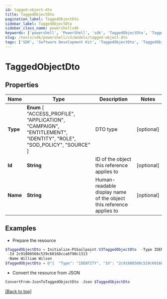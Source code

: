 ```yaml
---
id: tagged-object-dto
title: TaggedObjectDto
pagination_label: TaggedObjectDto
sidebar_label: TaggedObjectDto
sidebar_class_name: powershellsdk
keywords: ['powershell', 'PowerShell', 'sdk', 'TaggedObjectDto', 'TaggedObjectDto'] 
slug: /tools/sdk/powershell/v3/models/tagged-object-dto
tags: ['SDK', 'Software Development Kit', 'TaggedObjectDto', 'TaggedObjectDto']
---
```



# TaggedObjectDto

## Properties

Name | Type | Description | Notes
------------ | ------------- | ------------- | -------------
**Type** |  **Enum** [  "ACCESS_PROFILE",    "APPLICATION",    "CAMPAIGN",    "ENTITLEMENT",    "IDENTITY",    "ROLE",    "SOD_POLICY",    "SOURCE" ] | DTO type | [optional] 
**Id** | **String** | ID of the object this reference applies to | [optional] 
**Name** | **String** | Human-readable display name of the object this reference applies to | [optional] 

## Examples

- Prepare the resource
```powershell
$TaggedObjectDto = Initialize-PSSailpoint.V3TaggedObjectDto  -Type IDENTITY `
 -Id 2c91808568c529c60168cca6f90c1313 `
 -Name William Wilson
$TaggedObjectDto = @"{  "Type": "IDENTITY", "Id": "2c91808568c529c60168cca6f90c1313", "Name": "William Wilson" }"@
```

- Convert the resource from JSON
```powershell
ConvertFrom-JsonToTaggedObjectDto -Json $TaggedObjectDto
```


[[Back to top]](#) 

